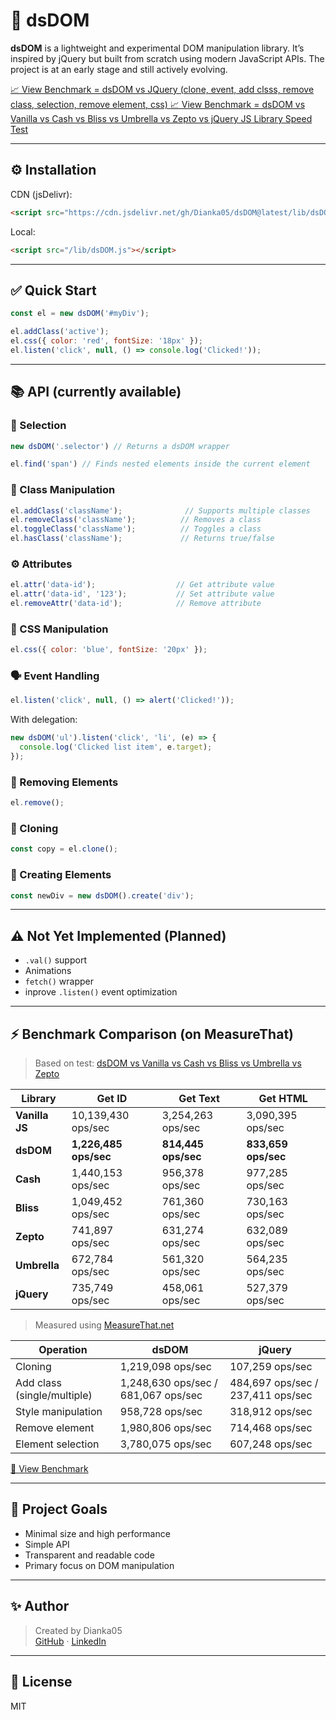 # 🚀 dsDOM

**dsDOM** is a lightweight and experimental DOM manipulation library. It’s inspired by jQuery but built from scratch using modern JavaScript APIs. The project is at an early stage and still actively evolving.

[📈 View Benchmark = dsDOM vs JQuery (clone, event, add clsss, remove class, selection, remove element, css) ](https://www.measurethat.net/Benchmarks/ShowResult/599075)
[📈 View Benchmark = dsDOM vs Vanilla vs Cash vs Bliss vs Umbrella vs Zepto vs jQuery JS Library Speed Test](https://www.measurethat.net/Benchmarks/ShowResult/599046)


---

## ⚙️ Installation

CDN (jsDelivr):

```html
<script src="https://cdn.jsdelivr.net/gh/Dianka05/dsDOM@latest/lib/dsDOM.js"></script>
```

Local:

```html
<script src="/lib/dsDOM.js"></script>
```

---

## ✅ Quick Start

```js
const el = new dsDOM('#myDiv');

el.addClass('active');
el.css({ color: 'red', fontSize: '18px' });
el.listen('click', null, () => console.log('Clicked!'));
```

---

## 📚 API (currently available)

### 🔎 Selection

```js
new dsDOM('.selector') // Returns a dsDOM wrapper
```

```js
el.find('span') // Finds nested elements inside the current element
```

### 🎨 Class Manipulation

```js
el.addClass('className');              // Supports multiple classes
el.removeClass('className');          // Removes a class
el.toggleClass('className');          // Toggles a class
el.hasClass('className');             // Returns true/false
```

### ⚙️ Attributes

```js
el.attr('data-id');                  // Get attribute value
el.attr('data-id', '123');           // Set attribute value
el.removeAttr('data-id');            // Remove attribute
```

### 🧬 CSS Manipulation

```js
el.css({ color: 'blue', fontSize: '20px' });
```

### 🗣 Event Handling

```js
el.listen('click', null, () => alert('Clicked!'));
```

With delegation:

```js
new dsDOM('ul').listen('click', 'li', (e) => {
  console.log('Clicked list item', e.target);
});
```

### 🧽 Removing Elements

```js
el.remove();
```

### 🔁 Cloning

```js
const copy = el.clone();
```

### 🧱 Creating Elements

```js
const newDiv = new dsDOM().create('div');
```

---

## ⚠️ Not Yet Implemented (Planned)

- `.val()` support
- Animations
- `fetch()` wrapper
- inprove `.listen()` event optimization
---

## ⚡ Benchmark Comparison (on MeasureThat)

> Based on test: [dsDOM vs Vanilla vs Cash vs Bliss vs Umbrella vs Zepto](https://www.measurethat.net/Benchmarks/Show/34205/3/dsdom-vs-vanilla-vs-cash-vs-bliss-vs-umbrella-vs-zepto)

| **Library**         | **Get ID**               | **Get Text**             | **Get HTML**             |
|---------------------|--------------------------|--------------------------|--------------------------|
| **Vanilla JS**      | 10,139,430 ops/sec       | 3,254,263 ops/sec        | 3,090,395 ops/sec        |
| **dsDOM**           | **1,226,485 ops/sec**    | **814,445 ops/sec**      | **833,659 ops/sec**      |
| **Cash**            | 1,440,153 ops/sec        | 956,378 ops/sec          | 977,285 ops/sec          |
| **Bliss**           | 1,049,452 ops/sec        | 761,360 ops/sec          | 730,163 ops/sec          |
| **Zepto**           | 741,897 ops/sec          | 631,274 ops/sec          | 632,089 ops/sec          |
| **Umbrella**        | 672,784 ops/sec          | 561,320 ops/sec          | 564,235 ops/sec          |
| **jQuery**          | 735,749 ops/sec          | 458,061 ops/sec          | 527,379 ops/sec          |

> Measured using [MeasureThat.net](https://www.measurethat.net)


| Operation               | dsDOM                | jQuery               |
|------------------------|----------------------|----------------------|
| Cloning                | 1,219,098 ops/sec |  107,259 ops/sec          |
| Add class (single/multiple)              | 1,248,630 ops/sec /  681,067 ops/sec  | 484,697 ops/sec / 237,411 ops/sec         |
| Style manipulation     | 958,728 ops/sec |  318,912 ops/sec         |
| Remove element         | 1,980,806 ops/sec  | 714,468 ops/sec         |
| Element selection      | 3,780,075 ops/sec | 607,248 ops/sec         |

[🔗 View Benchmark](https://www.measurethat.net/Benchmarks/ShowResult/599075)

---

## 👀 Project Goals

- Minimal size and high performance
- Simple API
- Transparent and readable code
- Primary focus on DOM manipulation

---

## ✨ Author

> Created by Dianka05  
[GitHub](https://github.com/Dianka05) · [LinkedIn](https://www.linkedin.com/in/dianastoyka)

---

## 📝 License

MIT
